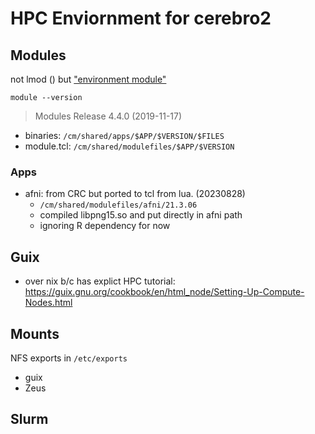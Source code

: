 # HPC Enviornment for cerebro2
## Modules
not lmod () but  ["environment module"](https://modules.readthedocs.io/en/latest/)

`module --version`
> Modules Release 4.4.0 (2019-11-17)

 * binaries: `/cm/shared/apps/$APP/$VERSION/$FILES`
 * module.tcl: `/cm/shared/modulefiles/$APP/$VERSION`

### Apps

 * afni: from CRC but ported to tcl from lua. (20230828)
   * `/cm/shared/modulefiles/afni/21.3.06`
   * compiled libpng15.so and put directly in afni path
   * ignoring R dependency for now


## Guix
 * over nix b/c has explict HPC tutorial: https://guix.gnu.org/cookbook/en/html_node/Setting-Up-Compute-Nodes.html

## Mounts

NFS exports in `/etc/exports`

 * guix
 * Zeus

## Slurm

